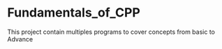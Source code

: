 # Fundamentals_of_CPP
This project contain multiples programs to cover concepts from basic to Advance 
